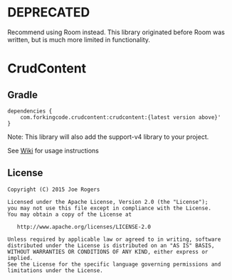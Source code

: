 # DEPRECATED

Recommend using Room instead. This library originated before Room was written, but is much more limited in functionality.

# CrudContent

Gradle
------

```Gradle
dependencies {
    com.forkingcode.crudcontent:crudcontent:{latest version above}'
}
```

Note: This library will also add the support-v4 library to your project.

See [Wiki](https://github.com/joerogers/CrudContent/wiki) for usage instructions

License
-------

    Copyright (C) 2015 Joe Rogers

    Licensed under the Apache License, Version 2.0 (the "License");
    you may not use this file except in compliance with the License.
    You may obtain a copy of the License at

       http://www.apache.org/licenses/LICENSE-2.0

    Unless required by applicable law or agreed to in writing, software
    distributed under the License is distributed on an "AS IS" BASIS,
    WITHOUT WARRANTIES OR CONDITIONS OF ANY KIND, either express or implied.
    See the License for the specific language governing permissions and
    limitations under the License.
    
